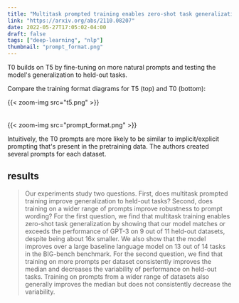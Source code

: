 ```yaml
---
title: "Multitask prompted training enables zero-shot task generalization (T0)"
link: "https://arxiv.org/abs/2110.08207"
date: 2022-05-27T17:05:02-04:00
draft: false
tags: ["deep-learning", "nlp"]
thumbnail: "prompt_format.png"
---
```


T0 builds on T5 by fine-tuning on more natural prompts and testing the model's generalization to held-out tasks.

Compare the training format diagrams for T5 (top) and T0 (bottom):

{{< zoom-img src="t5.png" >}}
<br /><br /><br />
{{< zoom-img src="prompt_format.png" >}}

Intuitively, the T0 prompts are more likely to be similar to implicit/explicit prompting that's present in the pretraining data. The authors created several prompts for each dataset.

## results

> Our experiments study two questions. First, does multitask prompted training improve generalization to held-out tasks? Second, does training on a wider range of prompts improve robustness to prompt wording? For the first question, we find that multitask training enables zero-shot task generalization by showing that our model matches or exceeds the performance of GPT-3 on 9 out of 11 held-out datasets, despite being about 16x smaller. We also show that the model improves over a large baseline language model on 13 out of 14 tasks in the BIG-bench benchmark. For the second question, we find that training on more prompts per dataset consistently improves the median and decreases the variability of performance on held-out tasks. Training on prompts from a wider range of datasets also generally improves the median but does not consistently decrease the variability.
